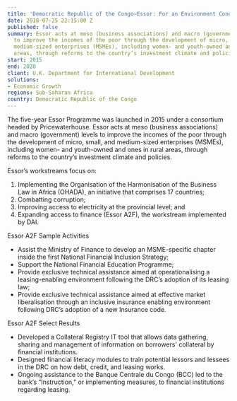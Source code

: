 ```yaml
---
title: 'Democratic Republic of the Congo—Essor: For an Environment Conducive to Investment'
date: 2018-07-25 22:15:00 Z
published: false
summary: Essor acts at meso (business associations) and macro (government) levels
  to improve the incomes of the poor through the development of micro, small, and
  medium-sized enterprises (MSMEs), including women- and youth-owned and ones in rural
  areas, through reforms to the country’s investment climate and policies.
start: 2015
end: 2020
client: U.K. Department for International Development
solutions:
- Economic Growth
regions: Sub-Saharan Africa
country: Democratic Republic of the Congo
---
```


The five-year Essor Programme was launched in 2015 under a consortium headed by Pricewaterhouse. Essor acts at meso (business associations) and macro (government) levels to improve the incomes of the poor through the development of micro, small, and medium-sized enterprises (MSMEs), including women- and youth-owned and ones in rural areas, through reforms to the country’s investment climate and policies.

Essor’s workstreams focus on:

1. Implementing the Organisation of the Harmonisation of the Business Law in Africa (OHADA), an initiative that comprises 17 countries;
2. Combatting corruption;
3. Improving access to electricity at the provincial level; and
4. Expanding access to finance (Essor A2F), the workstream implemented by DAI.

Essor A2F Sample Activities

* Assist the Ministry of Finance to develop an MSME-specific chapter inside the first National Financial Inclusion Strategy;
* Support the National Financial Education Programme;
* Provide exclusive technical assistance aimed at operationalising a leasing-enabling environment following the DRC’s adoption of its leasing law;
* Provide exclusive technical assistance aimed at effective market liberalisation through an inclusive insurance enabling environment following DRC’s adoption of a new Insurance code.

Essor A2F Select Results

* Developed a Collateral Registry IT tool that allows data gathering, sharing and management of information on borrowers' collateral by financial institutions.
* Designed financial literacy modules to train potential lessors and lessees in the DRC on how debt, credit, and leasing works.
* Ongoing assistance to the Banque Centrale du Congo (BCC) led to the bank’s “Instruction,” or implementing measures, to financial institutions regarding leasing.
